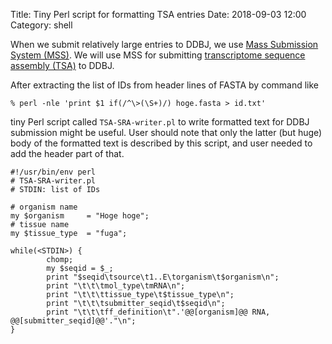 Title: Tiny Perl script for formatting TSA entries
Date: 2018-09-03 12:00
Category: shell

When we submit relatively large entries to DDBJ, we use [Mass Submission System (MSS)](https://www.ddbj.nig.ac.jp/ddbj/mss-e.html).
We will use MSS for submitting [transcriptome sequence assembly (TSA)](https://www.ddbj.nig.ac.jp/ddbj/tsa-e.html) to DDBJ.

After extracting the list of IDs from header lines of FASTA by command like 

```% perl -nle 'print $1 if(/^\>(\S+)/) hoge.fasta > id.txt'```

tiny Perl script called `TSA-SRA-writer.pl` to write formatted text for DDBJ submission might be useful. 
User should note that only the latter (but huge) body of the formatted text is described by this script, and user needed to add the header part of that.

```
#!/usr/bin/env perl
# TSA-SRA-writer.pl
# STDIN: list of IDs

# organism name
my $organism     = "Hoge hoge";
# tissue name
my $tissue_type  = "fuga";

while(<STDIN>) {
        chomp;
        my $seqid = $_;
        print "$seqid\tsource\t1..E\torganism\t$organism\n";
        print "\t\t\tmol_type\tmRNA\n";
        print "\t\t\ttissue_type\t$tissue_type\n";
        print "\t\t\tsubmitter_seqid\t$seqid\n";
        print "\t\t\tff_definition\t".'@@[organism]@@ RNA, @@[submitter_seqid]@@'."\n";
}
```